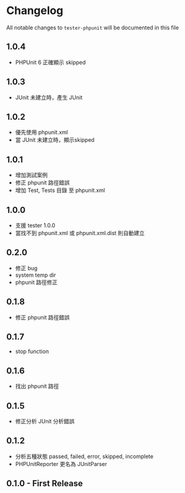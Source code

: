 # Changelog

All notable changes to `tester-phpunit` will be documented in this file

## 1.0.4
- PHPUnit 6 正確顯示 skipped

## 1.0.3
- JUnit 未建立時，產生 JUnit

## 1.0.2
- 優先使用 phpunit.xml
- 當 JUnit 未建立時，顯示skipped

## 1.0.1
- 增加測試案例
- 修正 phpunit 路徑錯誤
- 增加 Test, Tests 目錄 至 phpunit.xml

## 1.0.0
- 支援 tester 1.0.0
- 當找不到 phpunit.xml 或 phpunit.xml.dist 則自動建立

## 0.2.0
- 修正 bug
- system temp dir
- phpunit 路徑修正

## 0.1.8
- 修正 phpunit 路徑錯誤

## 0.1.7
- stop function

## 0.1.6
- 找出 phpunit 路徑

## 0.1.5
- 修正分析 JUnit 分析錯誤

## 0.1.2
- 分析五種狀態 passed, failed, error, skipped, incomplete
- PHPUnitReporter 更名為 JUnitParser

## 0.1.0 - First Release
